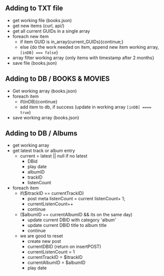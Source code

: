 
## Adding to TXT file
- get working file (books.json)
- get new items (curl, api/)
- get all current GUIDs in a single array
- foreach new item
  - if item GUID is in_array(current_GUIDs){continue;}
  - else {do the work needed on item, append new item working array, `[inDB] === false`}
- array filter working array {only items with timestamp after 2 months}
- save file (books.json)

## Adding to DB / BOOKS & MOVIES
- Get working array (books.json)
- foreach item 
  - if(inDB){continue}
  - add item to db, if success (update in working array `[inDB] ==== true`)
- save working array (books.json)
## Adding to DB / Albums
- get working array
- get latest track or album entry
  - current = latest || null if no latest
    - DBid
    - play date
    - albumID
    - trackID
    - listenCount
- foreach item
  - if($itrackID == currentTrackID)
    - post meta listenCount = current listenCount+ 1;
    - currentListenCount++
    - continue
  - ($albumID == currentAlbumID && its on the same day) 
    - update current DBID with category 'album'
    - update current DBID title to album title
    - continue
  - we are good to reset
    - create new post
    - currentDBID (return on insertPOST)
    - currentListenCount = 1
    - currentTrackID = $itrackID
    - currentAlbumID = $albumID
    - play date

